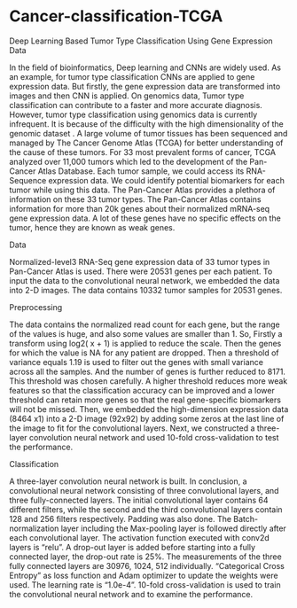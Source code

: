# Cancer-classification-TCGA

Deep Learning Based Tumor Type Classification Using Gene Expression Data


In the field of bioinformatics, Deep learning and CNNs are widely used. As an
example, for tumor type classification CNNs are applied to gene expression
data. But firstly, the gene expression data are transformed into images and then
CNN is applied. On genomics data, Tumor type classification can contribute to
a faster and more accurate diagnosis. However, tumor type classification using
genomics data is currently infrequent. It is because of the difficulty with the
high dimensionality of the genomic dataset . A large volume of tumor tissues
has been sequenced and managed by The Cancer Genome Atlas (TCGA) for
better understanding of the cause of these tumors. For 33 most prevalent forms
of cancer, TCGA analyzed over 11,000 tumors which led to the development
of the Pan-Cancer Atlas Database. Each tumor sample, we could access its
RNA-Sequence expression data. We could identify potential biomarkers for
each tumor while using this data. The Pan-Cancer Atlas provides a plethora of
information on these 33 tumor types. The Pan-Cancer Atlas contains
information for more than 20k genes about their normalized mRNA-seq gene
expression data. A lot of these genes have no specific effects on the tumor,
hence they are known as weak genes.

Data

Normalized-level3 RNA-Seq gene expression data of
33 tumor types in Pan-Cancer Atlas is used. There were 20531 genes per
each patient. To input the data to the convolutional neural network, we
embedded the data into 2-D images. The data contains 10332 tumor samples
for 20531 genes.

Preprocessing

The data contains the normalized read count for each gene, but the range of
the values is huge, and also some values are smaller than 1. So, Firstly a
transform using log2( x + 1) is applied to reduce the scale. Then the genes for
which the value is NA for any patient are dropped. Then a threshold of
variance equals 1.19 is used to filter out the genes with small variance across
all the samples. And the number of genes is further reduced to 8171. This
threshold was chosen carefully. A higher threshold reduces more weak
features so that the classification accuracy can be improved and a lower
threshold can retain more genes so that the real gene-specific biomarkers
will not be missed. Then, we embedded the high-dimension expression data
(8464 x1) into a 2-D image (92x92) by adding some zeros at the last line of
the image to fit for the convolutional layers. Next, we constructed a
three-layer convolution neural network and used 10-fold cross-validation to
test the performance.

Classification

A three-layer convolution neural network is built. In conclusion, a
convolutional neural network consisting of three convolutional layers, and
three fully-connected layers. The initial convolutional layer contains 64
different filters, while the second and the third convolutional layers contain
128 and 256 filters respectively. Padding was also done. The
Batch-normalization layer including the Max-pooling layer is followed
directly after each convolutional layer. The activation function executed
with conv2d layers is “relu”. A drop-out layer is added before starting into a
fully connected layer, the drop-out rate is 25%. The measurements of the
three fully connected layers are 30976, 1024, 512 individually. “Categorical
Cross Entropy” as loss function and Adam optimizer to update the weights
were used. The learning rate is “1.0e-4”. 10-fold cross-validation is used to
train the convolutional neural network and to examine the performance.
